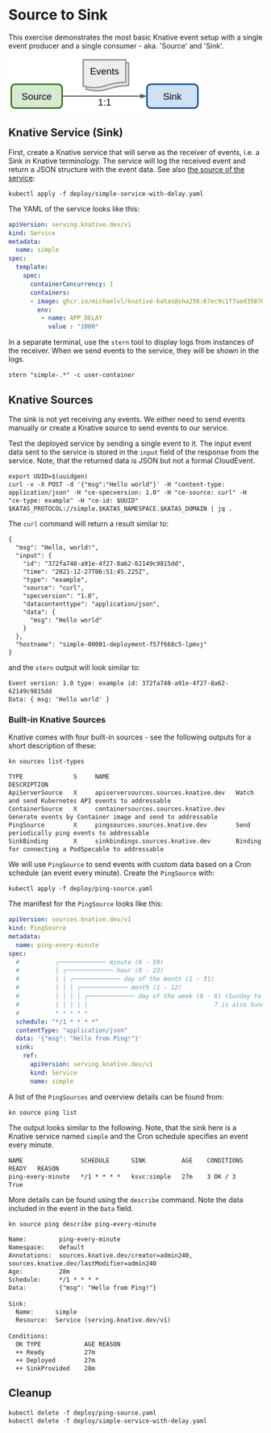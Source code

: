 [//]: # (Copyright, Michael Vittrup Larsen)
[//]: # (Origin: https://github.com/MichaelVL/knative-katas)
[//]: # (Tags: #knative-eventing #source #sink #pingsource)

# Source to Sink

This exercise demonstrates the most basic Knative event setup with a single event producer and a
single consumer - aka. 'Source' and 'Sink'.

![Source to Sink](images/source-to-sink.png)

## Knative Service (Sink)

First, create a Knative service that will serve as the receiver of events,
i.e. a Sink in Knative terminology. The service will log the received event and
return a JSON structure with the event data. See also [the source of the
service](src/simple/src/index.js):

```console
kubectl apply -f deploy/simple-service-with-delay.yaml
```

The YAML of the service looks like this:

```yaml
apiVersion: serving.knative.dev/v1
kind: Service
metadata:
  name: simple
spec:
  template:
    spec:
      containerConcurrency: 1
      containers:
      - image: ghcr.io/michaelvl/knative-katas@sha256:67ec9c1f7aed35878feb071c206d0aa56a2c7aac0826cd1eca1301f595ac8bd9
        env:
         - name: APP_DELAY
           value : "1000"

```

In a separate terminal, use the `stern` tool to display logs from instances of
the receiver. When we send events to the service, they will be shown in the
logs.

```console
stern "simple-.*" -c user-container
```

## Knative Sources

The sink is not yet receiving any events. We either need to send events manually
or create a Knative source to send events to our service.

Test the deployed service by sending a single event to it. The input event data
sent to the service is stored in the `input` field of the response from the
service. Note, that the returned data is JSON but not a formal CloudEvent.

```console
export UUID=$(uuidgen)
curl -v -X POST -d '{"msg":"Hello world"}' -H "content-type: application/json" -H "ce-specversion: 1.0" -H "ce-source: curl" -H "ce-type: example" -H "ce-id: $UUID" $KATAS_PROTOCOL://simple.$KATAS_NAMESPACE.$KATAS_DOMAIN | jq .
```

The `curl` command will return a result similar to:

```
{
  "msg": "Hello, world!",
  "input": {
    "id": "372fa748-a91e-4f27-8a62-62149c9815dd",
    "time": "2021-12-27T06:51:45.225Z",
    "type": "example",
    "source": "curl",
    "specversion": "1.0",
    "datacontenttype": "application/json",
    "data": {
      "msg": "Hello world"
    }
  },
  "hostname": "simple-00001-deployment-f57f668c5-lpmvj"
}
```

and the `stern` output will look similar to:

```
Event version: 1.0 type: example id: 372fa748-a91e-4f27-8a62-62149c9815dd
Data: { msg: 'Hello world' }
```

### Built-in Knative Sources

Knative comes with four built-in sources - see the following outputs for a short description of these:

```console
kn sources list-types
```

```
TYPE              S     NAME                                   DESCRIPTION
ApiServerSource   X     apiserversources.sources.knative.dev   Watch and send Kubernetes API events to addressable
ContainerSource   X     containersources.sources.knative.dev   Generate events by Container image and send to addressable
PingSource        X     pingsources.sources.knative.dev        Send periodically ping events to addressable
SinkBinding       X     sinkbindings.sources.knative.dev       Binding for connecting a PodSpecable to addressable
```

We will use `PingSource` to send events with custom data based on a Cron
schedule (an event every minute). Create the `PingSource` with:

```console
kubectl apply -f deploy/ping-source.yaml
```

The manifest for the `PingSource` looks like this:

```yaml
apiVersion: sources.knative.dev/v1
kind: PingSource
metadata:
  name: ping-every-minute
spec:
  #          ┌───────────── minute (0 - 59)
  #          │ ┌───────────── hour (0 - 23)
  #          │ │ ┌───────────── day of the month (1 - 31)
  #          │ │ │ ┌───────────── month (1 - 12)
  #          │ │ │ │ ┌───────────── day of the week (0 - 6) (Sunday to Saturday;
  #          │ │ │ │ │                                   7 is also Sunday on some systems)
  #          * * * * *
  schedule: "*/1 * * * *"
  contentType: "application/json"
  data: '{"msg": "Hello from Ping!"}'
  sink:
    ref:
      apiVersion: serving.knative.dev/v1
      kind: Service
      name: simple

```

A list of the `PingSources` and overview details can be found from:

```console
kn source ping list
```

The output looks similar to the following. Note, that the sink here is a Knative
service named `simple` and the Cron schedule specifies an event every minute.

```
NAME                SCHEDULE      SINK          AGE    CONDITIONS   READY   REASON
ping-every-minute   */1 * * * *   ksvc:simple   27m    3 OK / 3     True
```

More details can be found using the `describe` command. Note the data included
in the event in the `Data` field.

```console
kn source ping describe ping-every-minute
```

```
Name:         ping-every-minute
Namespace:    default
Annotations:  sources.knative.dev/creator=admin240, sources.knative.dev/lastModifier=admin240
Age:          28m
Schedule:     */1 * * * *
Data:         {"msg": "Hello from Ping!"}

Sink:        
  Name:      simple
  Resource:  Service (serving.knative.dev/v1)

Conditions:  
  OK TYPE            AGE REASON
  ++ Ready           27m 
  ++ Deployed        27m 
  ++ SinkProvided    28m 
```

## Cleanup

```console
kubectl delete -f deploy/ping-source.yaml
kubectl delete -f deploy/simple-service-with-delay.yaml
```

